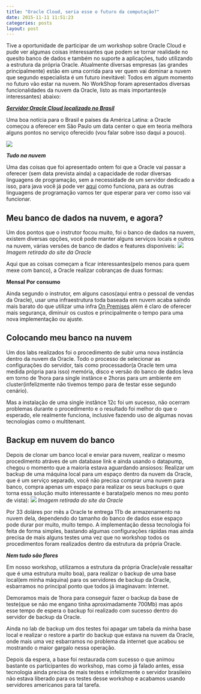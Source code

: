 ```yaml
---
title: "Oracle Cloud, seria esse o futuro da computação?"
date: 2015-11-11 11:51:23 
categories: posts
layout: post
---
```


Tive a oportunidade de participar de um workshop sobre Oracle Cloud e pude ver algumas coisas interessantes que podem se tornar realidade no quesito banco de dados e também no suporte a aplicações, tudo utilizando a estrutura da própria Oracle.
Atualmente diversas empresas (as grandes principalmente) estão em uma corrida para ver quem vai dominar a nuvem que segundo especialista é um futuro inevitável: Todos em algum momento no futuro vão estar na nuvem.
No WorkShop foram apresentados diversas funcionalidades da nuvem da Oracle, listo as mais importantes(e interessantes) abaixo:

[***Servidor Oracle Cloud localizado no Brasil***](https://www.oracle.com/corporate/pressrelease/data-center-brazil-062415.html)

Uma boa notícia para o Brasil e países da América Latina: a Oracle começou a oferecer em São Paulo um data center o que em teoria melhora alguns pontos no serviço oferecido (vou falar sobre isso daqui a pouco).

<img src="https://cdn.pbrd.co/images/23wFGBe0.png"/>

***Tudo na nuvem***

Uma das coisas que foi apresentado ontem foi que a Oracle vai passar a oferecer (sem data prevista ainda)  a capacidade de rodar diversas linguagens de programação, sem a necessidade de um servidor dedicado a isso, para java você já pode ver [aqui](https://cloud.oracle.com/en_US/java) como funciona, para as outras linguagens de programação vamos ter que esperar para ver como isso vai funcionar.

Meu banco de dados na nuvem, e agora?
-

Um dos pontos que o instrutor focou muito, foi o banco de dados na nuvem, existem diversas opções, você pode manter alguns serviços locais e outros na nuvem, várias versões de banco de dados e features disponíveis:
<img src="http://i.imgur.com/Sr9yYoC.png"/>
*Imagem retirada do site da Oracle*

Aqui que as coisas começam a ficar interessantes(pelo menos para quem mexe com banco), a Oracle realizar cobranças de duas formas:

**Mensal**
**Por consumo**

Ainda segundo o instrutor, em alguns casos(aqui entra o pessoal de vendas da Oracle), usar uma infraestrutura toda baseada em nuvem acaba saindo mais barato do que utilizar uma infra [On Premises](https://en.wikipedia.org/wiki/On-premises_software) além é claro de oferecer mais segurança, diminuir os custos e principalmente o tempo para uma nova implementação ou ajuste.

Colocando meu banco na nuvem
-

Um dos labs realizados foi o procedimento de subir uma nova instância dentro da nuvem da Oracle.
Todo o processo de selecionar as configurações do servidor, tais como processador(a Oracle tem uma medida própria para isso) memória, disco e versão do banco de dados leva em torno de 1hora para single instânce e 2horas para um ambiente em cluster(infelizmente não tivemos tempo para de testar esse segundo cenário).

Mas a instalação de uma single instânce 12c foi um sucesso, não ocerram problemas durante o procedimento e o resultado foi melhor do que o esperado, ele realmente funciona, inclusive fazendo uso de algumas novas tecnologias como o  multitenant.

Backup em nuvem do banco
-

Depois de clonar um banco local e enviar para nuvem, realizar o mesmo procedimento atráves de um database link e ainda usando o datapump, chegou o momento que a maioria estava aguardando ansiosos: Realizar um backup de uma máquina local para um espaço dentro da nuvem da Oracle, que é um serviço separado, você não precisa comprar uma nuvem para banco, compra apenas um espaço para realizar os seus backups o que torna essa solução muito interessante e barata(pelo menos no meu ponto de vista):
<img src="http://i.imgur.com/cQBZIrd.png"/>
*Imagem retirada do site da Oracle*

Por 33 doláres por mês a Oracle te entrega 1Tb de armazenamento na nuvem dela, dependendo do tamanho do banco de dados esse espaço pode durar por muito, muito tempo.
A implementação dessa tecnologia foi feita de forma simples, bastando algumas configurações rápidas mas ainda precisa de mais alguns testes uma vez que no workshop todos os procedimentos foram realizados dentro da estrutura da própria Oracle.

***Nem tudo são flores***

Em nosso workshop, utilizamos a estrutura da própria Oracle(vale ressaltar que é uma estrutura muito boa), para realizar o backup de uma base local(em minha máquina) para os servidores de backup da Oracle, esbarramos no principal ponto  que todos já imaginavam: Internet.

Demoramos mais de 1hora para conseguir fazer o backup da base de teste(que se não me engano tinha aproximadamente 700Mb) mas após esse tempo de espera o backup foi realizado com sucesso dentro do servidor de backup da Oracle.

Ainda no lab de backup um dos testes foi apagar um tabela da minha base local e realizar o restore a partir do backup que estava na nuvem da Oracle, onde mais uma vez esbarramos no problema da internet que acabou se mostrando o maior gargalo nessa operação.

Depois da espera, a base foi restaurada com sucesso o que animou bastante os participantes do workshop, mas como já falado antes, essa tecnologia ainda precisa de mais testes e infelizmente o servidor brasileiro não estava liberado para os testes desse workshop e acabamos usando servidores americanos para tal tarefa.



